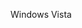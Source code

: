 <Token xmlns:xlink="http://www.w3.org/1999/xlink">Windows Vista</Token>

<!--HONumber=May16_HO2-->


